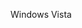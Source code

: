 <Token xmlns:xlink="http://www.w3.org/1999/xlink">Windows Vista</Token>

<!--HONumber=May16_HO2-->


